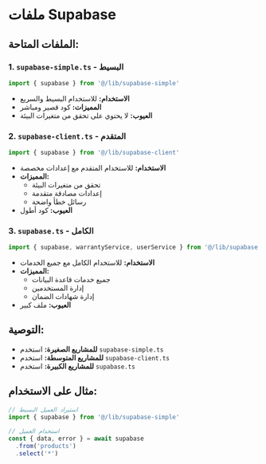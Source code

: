 # ملفات Supabase

## الملفات المتاحة:

### 1. `supabase-simple.ts` - البسيط
```typescript
import { supabase } from '@/lib/supabase-simple'
```
- **الاستخدام:** للاستخدام البسيط والسريع
- **المميزات:** كود قصير ومباشر
- **العيوب:** لا يحتوي على تحقق من متغيرات البيئة

### 2. `supabase-client.ts` - المتقدم
```typescript
import { supabase } from '@/lib/supabase-client'
```
- **الاستخدام:** للاستخدام المتقدم مع إعدادات مخصصة
- **المميزات:** 
  - تحقق من متغيرات البيئة
  - إعدادات مصادقة متقدمة
  - رسائل خطأ واضحة
- **العيوب:** كود أطول

### 3. `supabase.ts` - الكامل
```typescript
import { supabase, warrantyService, userService } from '@/lib/supabase'
```
- **الاستخدام:** للاستخدام الكامل مع جميع الخدمات
- **المميزات:**
  - جميع خدمات قاعدة البيانات
  - إدارة المستخدمين
  - إدارة شهادات الضمان
- **العيوب:** ملف كبير

## التوصية:

- **للمشاريع الصغيرة:** استخدم `supabase-simple.ts`
- **للمشاريع المتوسطة:** استخدم `supabase-client.ts`
- **للمشاريع الكبيرة:** استخدم `supabase.ts`

## مثال على الاستخدام:

```typescript
// استيراد العميل البسيط
import { supabase } from '@/lib/supabase-simple'

// استخدام العميل
const { data, error } = await supabase
  .from('products')
  .select('*')
```

